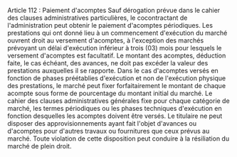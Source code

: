 Article 112 : Paiement d'acomptes
Sauf dérogation prévue dans le cahier des clauses administratives
particulières, le cocontractant de l'administration peut obtenir le
paiement d'acomptes périodiques.
Les prestations qui ont donné lieu à un commencement d'exécution du
marché ouvrent droit au versement d'acomptes, à l'exception des
marchés prévoyant un délai d'exécution inférieur à trois (03) mois pour
lesquels le versement d'acomptes est facultatif.
Le montant des acomptes, déduction faite, le cas échéant, des avances,
ne doit pas excéder la valeur des prestations auxquelles il se rapporte.
Dans le cas d'acomptes versés en fonction de phases préétablies
d'exécution et non de l'exécution physique des prestations, le marché
peut fixer forfaitairement le montant de chaque acompte sous forme de
pourcentage du montant initial du marché.
Le cahier des clauses administratives générales fixe pour chaque
catégorie de marché, les termes périodiques ou les phases techniques
d'exécution en fonction desquelles les acomptes doivent être versés.
Le titulaire ne peut disposer des approvisionnements ayant fait l'objet
d'avances ou d'acomptes pour d'autres travaux ou fournitures que ceux
prévus au marché.
Toute violation de cette disposition peut conduire à la résiliation du
marché de plein droit.